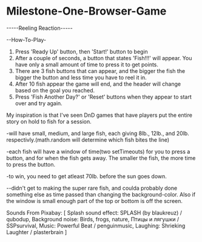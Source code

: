 # Milestone-One-Browser-Game

-----Reeling Reaction-----

--How-To-Play-
1. Press 'Ready Up' button, then 'Start!' button to begin
2. After a couple of seconds, a button that states 'Fish!!!' will appear. You have only a small amount of time to press it to get points.
3. There are 3 fish buttons that can appear, and the bigger the fish the bigger the button and less time you have to reel it in.
4. After 10 fish appear the game will end, and the header will change based on the goal you reached.
5. Press 'Fish Another Day?' or 'Reset' buttons when they appear to start over and try again.

My inspiration is that I've seen DnD games that have players put the entire story on hold to fish for a session.

-will have small, medium, and large fish, each giving 8lb., 12lb., and 20lb. respectivly.(math.random will determine which fish bites the line)

-each fish will have a window of time(two setTimeouts) for you to press a button, and for when the fish gets away. The smaller the fish, the more time to press the button.

-to win, you need to get atleast 70lb. before the sun goes down.

--didn't get to making the super rare fish, and coulda probably done something else as time passed than changing the background-color. Also if the window is small enough part of the top or bottom is off the screen.

Sounds From Pixabay: [
    Splash sound effect: SPLASH (by blaukreuz) / qubodup,
    Background noise: Birds, frogs, nature, Птицы и лягушки / SSPsurvival,
    Music: Powerful Beat / penguinmusic,
    Laughing: Shrieking Laughter / plasterbrain
]